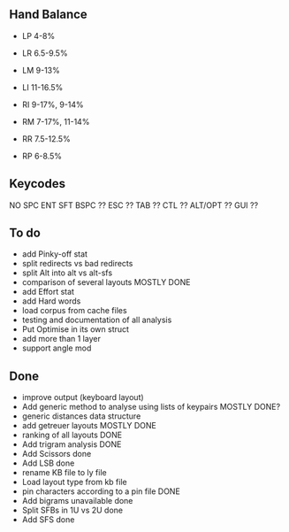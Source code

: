 Hand Balance
------------

  - LP 4-8%
  - LR 6.5-9.5% 
  - LM 9-13%
  - LI 11-16.5%

  - RI 9-17%, 9-14%
  - RM 7-17%, 11-14%
  - RR 7.5-12.5%
  - RP 6-8.5%

Keycodes
--------

NO
SPC
ENT
SFT
BSPC ??
ESC ??
TAB ??
CTL ??
ALT/OPT ??
GUI ??

To do
-----
  - add Pinky-off stat
  - split redirects vs bad redirects
  - split Alt into alt vs alt-sfs
  - comparison of several layouts MOSTLY DONE
  - add Effort stat
  - add Hard words
  - load corpus from cache files
  - testing and documentation of all analysis
  - Put Optimise in its own struct
  - add more than 1 layer
  - support angle mod

Done
----
  - improve output (keyboard layout)
  - Add generic method to analyse using lists of keypairs MOSTLY DONE?
  - generic distances data structure
  - add getreuer layouts MOSTLY DONE
  - ranking of all layouts DONE
  - Add trigram analysis DONE
  - Add Scissors done
  - Add LSB done
  - rename KB file to ly file
  - Load layout type from kb file
  - pin characters according to a pin file DONE
  - Add bigrams unavailable done
  - Split SFBs in 1U vs 2U done
  - Add SFS done
